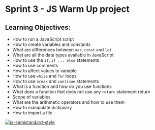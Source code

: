 # Sprint 3 - JS Warm Up project


## Learning Objectives:

* How to run a JavaScript script
* How to create variables and constants
* What are differences between `var`, `const` and `let`
* What are all the data types available in JavaScript
* How to use the `if`, `if ... else` statements
* How to use comments
* How to affect values to variable
* How to use `while` and `for` loops
* How to use `break` and `continue` statements
* What is a function and how do you use functions
* What does a function that does not use any `return` statement return
* Scope of variables
* What are the arithmetic operators and how to use them
* How to manipulate dictionary
* How to import a file

[![js-semistandard-style](https://raw.githubusercontent.com/standard/semistandard/master/badge.svg)](https://github.com/standard/semistandard)
